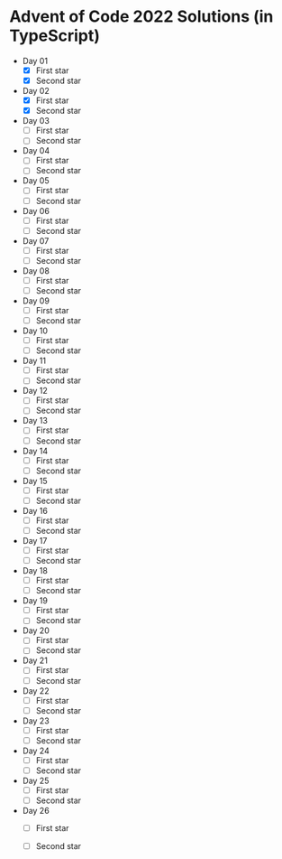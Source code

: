 # Advent of Code 2022 Solutions (in TypeScript)

- Day 01
  - [x] First star
  - [x] Second star
- Day 02
  - [x] First star
  - [x] Second star
- Day 03
  - [ ] First star
  - [ ] Second star
- Day 04
  - [ ] First star
  - [ ] Second star
- Day 05
  - [ ] First star
  - [ ] Second star
- Day 06
  - [ ] First star
  - [ ] Second star
- Day 07
  - [ ] First star
  - [ ] Second star
- Day 08
  - [ ] First star
  - [ ] Second star
- Day 09
  - [ ] First star
  - [ ] Second star
- Day 10
  - [ ] First star
  - [ ] Second star
- Day 11
  - [ ] First star
  - [ ] Second star
- Day 12
  - [ ] First star
  - [ ] Second star
- Day 13
  - [ ] First star
  - [ ] Second star
- Day 14
  - [ ] First star
  - [ ] Second star
- Day 15
  - [ ] First star
  - [ ] Second star
- Day 16
  - [ ] First star
  - [ ] Second star
- Day 17
  - [ ] First star
  - [ ] Second star
- Day 18
  - [ ] First star
  - [ ] Second star
- Day 19
  - [ ] First star
  - [ ] Second star
- Day 20
  - [ ] First star
  - [ ] Second star
- Day 21
  - [ ] First star
  - [ ] Second star
- Day 22
  - [ ] First star
  - [ ] Second star
- Day 23
  - [ ] First star
  - [ ] Second star
- Day 24
  - [ ] First star
  - [ ] Second star
- Day 25
  - [ ] First star
  - [ ] Second star
- Day 26
  - [ ] First star
  - [ ] Second star

